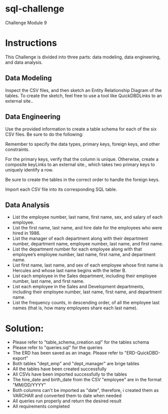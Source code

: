# sql-challenge
Challenge Module 9

# Instructions

This Challenge is divided into three parts: data modeling, data engineering, and data analysis.

## Data Modeling

Inspect the CSV files, and then sketch an Entity Relationship Diagram of the tables. To create the sketch, feel free to use a tool like QuickDBDLinks to an external site..

## Data Engineering

Use the provided information to create a table schema for each of the six CSV files. Be sure to do the following:

Remember to specify the data types, primary keys, foreign keys, and other constraints.

For the primary keys, verify that the column is unique. Otherwise, create a composite keyLinks to an external site., which takes two primary keys to uniquely identify a row.

Be sure to create the tables in the correct order to handle the foreign keys.

Import each CSV file into its corresponding SQL table.

## Data Analysis

 - List the employee number, last name, first name, sex, and salary of each employee.
 - List the first name, last name, and hire date for the employees who were hired in 1986.
 - List the manager of each department along with their department number, department name, employee number, last name, and first name.
 - List the department number for each employee along with that employee’s employee number, last name, first name, and department name.
 - List first name, last name, and sex of each employee whose first name is Hercules and whose last name begins with the letter B.
 - List each employee in the Sales department, including their employee number, last name, and first name.
 - List each employee in the Sales and Development departments, including their employee number, last name, first name, and department name.
 - List the frequency counts, in descending order, of all the employee last names (that is, how many employees share each last name).

# Solution: 

 - Please refer to "table_schema_creation.sql" for the tables schema 
 - Please refer to "queries.sql" for the queries
 - The ERD has been saved as an image. Please refer to "ERD-QuickDBD-export"
 - Both tables "dept_emp" and "dept_manager" are brige tables 
 - All the tables have been created successfully
 - All CSVs have been imported successfully to the tables
 - The hire_date and birth_date from the CSV "employee" are in the format "MM/DD/YYYY"
 - Both columns can't be imported as "date", therefore, i created them as VARCHAR and converted them to date when needed
 - All queries run properly and return the desired result
 - All requirements completed